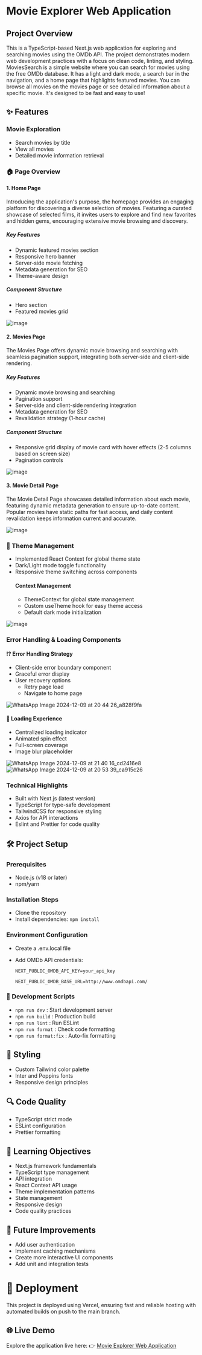 # Movie Explorer Web Application

## Project Overview

This is a TypeScript-based Next.js web application for exploring and searching movies using the OMDb API. The project demonstrates modern web development practices with a focus on clean code, linting, and styling. MoviesSearch is a simple website where you can search for movies using the free OMDb database. It has a light and dark mode, a search bar in the navigation, and a home page that highlights featured movies. You can browse all movies on the movies page or see detailed information about a specific movie. It's designed to be fast and easy to use!

## ✨ Features
### Movie Exploration
- Search movies by title
- View all movies
- Detailed movie information retrieval

### 🏠 Page Overview
#### 1. Home Page
Introducing the application's purpose, the homepage provides an engaging platform for discovering a diverse selection of movies. Featuring a curated showcase of selected films, it invites users to explore and find new favorites and hidden gems, encouraging extensive movie browsing and discovery.

   ##### Key Features
   - Dynamic featured movies section
   - Responsive hero banner
   - Server-side movie fetching
   - Metadata generation for SEO
   - Theme-aware design

   ##### Component Structure
   - Hero section
   - Featured movies grid

![image](https://github.com/user-attachments/assets/689aafc2-9b5d-4fe6-b234-8937a1e92698)

#### 2. Movies Page
The Movies Page offers dynamic movie browsing and searching with seamless pagination support, integrating both server-side and client-side rendering.

   ##### Key Features
   - Dynamic movie browsing and searching
   - Pagination support
   - Server-side and client-side rendering integration
   - Metadata generation for SEO
   - Revalidation strategy (1-hour cache)

   ##### Component Structure
   - Responsive grid display of movie card with hover effects (2-5 columns based on screen size)
   - Pagination controls

![image](https://github.com/user-attachments/assets/d690d685-e3e7-4dd3-a48d-394b96dd0e04)

#### 3. Movie Detail Page
The Movie Detail Page showcases detailed information about each movie, featuring dynamic metadata generation to ensure up-to-date content. Popular movies have static paths for fast access, and daily content revalidation keeps information current and accurate.

![image](https://github.com/user-attachments/assets/78b67a95-5e88-417e-ad2f-7f716a032f1e)


### 🎨 Theme Management
- Implemented React Context for global theme state
- Dark/Light mode toggle functionality
- Responsive theme switching across components
  #### Context Management
  - ThemeContext for global state management
  - Custom useTheme hook for easy theme access
  - Default dark mode initialization

![image](https://github.com/user-attachments/assets/b9b3abe5-0076-4ce9-8060-e19ce1302262)

### Error Handling & Loading Components
   #### ⁉️ Error Handling Strategy
   - Client-side error boundary component
   - Graceful error display
   - User recovery options
      - Retry page load
      - Navigate to home page
  
![WhatsApp Image 2024-12-09 at 20 44 26_a828f9fa](https://github.com/user-attachments/assets/f83a23ca-9460-40c4-a42f-b38123794110)

   #### 🔄 Loading Experience
   - Centralized loading indicator
   - Animated spin effect
   - Full-screen coverage
   - Image blur placeholder

![WhatsApp Image 2024-12-09 at 21 40 16_cd2416e8](https://github.com/user-attachments/assets/d4ee2910-78f2-453d-9373-656940117a3a)
![WhatsApp Image 2024-12-09 at 20 53 39_ca915c26](https://github.com/user-attachments/assets/c010d6b0-1830-4955-bd9c-a38fb0df8596)



### Technical Highlights
- Built with Next.js (latest version)
- TypeScript for type-safe development
- TailwindCSS for responsive styling
- Axios for API interactions
- Eslint and Prettier for code quality



## 🛠 Project Setup
### Prerequisites
- Node.js (v18 or later)
- npm/yarn

### Installation Steps
- Clone the repository
- Install dependencies:
``` npm install ```
  
### Environment Configuration
- Create a .env.local file
- Add OMDb API credentials:

   ```NEXT_PUBLIC_OMDB_API_KEY=your_api_key```

   ```NEXT_PUBLIC_OMDB_BASE_URL=http://www.omdbapi.com/```

### 🧰 Development Scripts
- ```npm run dev```        : Start development server
- ```npm run build```      : Production build
- ```npm run lint```       : Run ESLint
- ```npm run format```     : Check code formatting
- ```npm run format:fix``` : Auto-fix formatting

## 🎨 Styling
- Custom Tailwind color palette
- Inter and Poppins fonts
- Responsive design principles

## 🔍 Code Quality
- TypeScript strict mode
- ESLint configuration
- Prettier formatting

## 📝 Learning Objectives
- Next.js framework fundamentals
- TypeScript type management
- API integration
- React Context API usage
- Theme implementation patterns
- State management
- Responsive design
- Code quality practices

## 🚧 Future Improvements
- Add user authentication
- Implement caching mechanisms
- Create more interactive UI components
- Add unit and integration tests



# 🚀 Deployment
This project is deployed using Vercel, ensuring fast and reliable hosting with automated builds on push to the main branch.
## 🌐 Live Demo
   Explore the application live here:
  👉 [Movie Explorer Web Application](https://web-intermediate-final-project.vercel.app/)
